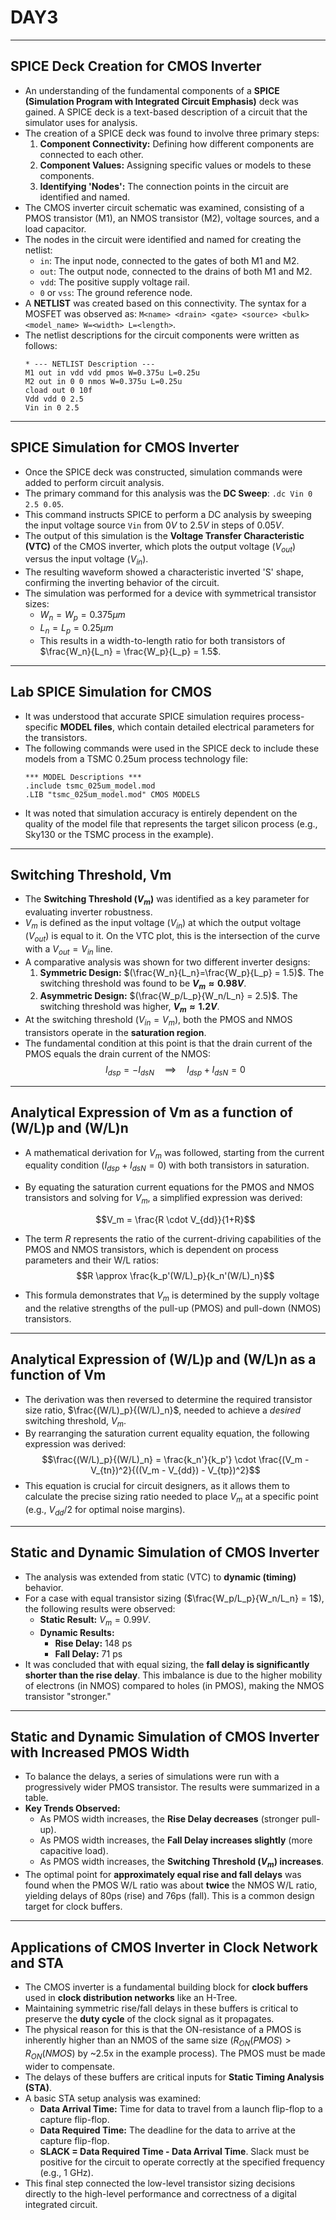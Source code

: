 # DAY3


---

## SPICE Deck Creation for CMOS Inverter

- An understanding of the fundamental components of a **SPICE (Simulation Program with Integrated Circuit Emphasis)** deck was gained. A SPICE deck is a text-based description of a circuit that the simulator uses for analysis.
- The creation of a SPICE deck was found to involve three primary steps:
    1.  **Component Connectivity:** Defining how different components are connected to each other.
    2.  **Component Values:** Assigning specific values or models to these components.
    3.  **Identifying 'Nodes':** The connection points in the circuit are identified and named.
- The CMOS inverter circuit schematic was examined, consisting of a PMOS transistor (M1), an NMOS transistor (M2), voltage sources, and a load capacitor.
- The nodes in the circuit were identified and named for creating the netlist:
    - `in`: The input node, connected to the gates of both M1 and M2.
    - `out`: The output node, connected to the drains of both M1 and M2.
    - `vdd`: The positive supply voltage rail.
    - `0` or `vss`: The ground reference node.
- A **NETLIST** was created based on this connectivity. The syntax for a MOSFET was observed as: `M<name> <drain> <gate> <source> <bulk> <model_name> W=<width> L=<length>`.
- The netlist descriptions for the circuit components were written as follows:
  ```spice
  * --- NETLIST Description ---
  M1 out in vdd vdd pmos W=0.375u L=0.25u
  M2 out in 0 0 nmos W=0.375u L=0.25u
  cload out 0 10f
  Vdd vdd 0 2.5
  Vin in 0 2.5
  ```

---

## SPICE Simulation for CMOS Inverter

- Once the SPICE deck was constructed, simulation commands were added to perform circuit analysis.
- The primary command for this analysis was the **DC Sweep**: `.dc Vin 0 2.5 0.05`.
- This command instructs SPICE to perform a DC analysis by sweeping the input voltage source `Vin` from $0V$ to $2.5V$ in steps of $0.05V$.
- The output of this simulation is the **Voltage Transfer Characteristic (VTC)** of the CMOS inverter, which plots the output voltage ($V_{out}$) versus the input voltage ($V_{in}$).
- The resulting waveform showed a characteristic inverted 'S' shape, confirming the inverting behavior of the circuit.
- The simulation was performed for a device with symmetrical transistor sizes:
    - $W_n = W_p = 0.375 \mu m$
    - $L_n = L_p = 0.25 \mu m$
    - This results in a width-to-length ratio for both transistors of $\frac{W_n}{L_n} = \frac{W_p}{L_p} = 1.5$.

---

## Lab SPICE Simulation for CMOS

- It was understood that accurate SPICE simulation requires process-specific **MODEL files**, which contain detailed electrical parameters for the transistors.
- The following commands were used in the SPICE deck to include these models from a TSMC 0.25um process technology file:
  ```spice
  *** MODEL Descriptions ***
  .include tsmc_025um_model.mod
  .LIB "tsmc_025um_model.mod" CMOS MODELS
  ```
- It was noted that simulation accuracy is entirely dependent on the quality of the model file that represents the target silicon process (e.g., Sky130 or the TSMC process in the example).

---

## Switching Threshold, Vm

- The **Switching Threshold ($V_m$)** was identified as a key parameter for evaluating inverter robustness.
- $V_m$ is defined as the input voltage ($V_{in}$) at which the output voltage ($V_{out}$) is equal to it. On the VTC plot, this is the intersection of the curve with a $V_{out} = V_{in}$ line.
- A comparative analysis was shown for two different inverter designs:
    1.  **Symmetric Design:** $(\frac{W_n}{L_n}=\frac{W_p}{L_p} = 1.5)$. The switching threshold was found to be **$V_m \approx 0.98V$**.
    2.  **Asymmetric Design:** $(\frac{W_p/L_p}{W_n/L_n} = 2.5)$. The switching threshold was higher, **$V_m \approx 1.2V$**.
- At the switching threshold ($V_{in} = V_m$), both the PMOS and NMOS transistors operate in the **saturation region**.
- The fundamental condition at this point is that the drain current of the PMOS equals the drain current of the NMOS:
  $$I_{dsp} = -I_{dsN} \quad \implies \quad I_{dsp} + I_{dsN} = 0$$

---

## Analytical Expression of Vm as a function of (W/L)p and (W/L)n

- A mathematical derivation for $V_m$ was followed, starting from the current equality condition ($I_{dsp} + I_{dsN} = 0$) with both transistors in saturation.
- By equating the saturation current equations for the PMOS and NMOS transistors and solving for $V_m$, a simplified expression was derived:
  
  $$V_m = \frac{R \cdot V_{dd}}{1+R}$$
  
- The term $R$ represents the ratio of the current-driving capabilities of the PMOS and NMOS transistors, which is dependent on process parameters and their W/L ratios:
  $$R \approx \frac{k_p'(W/L)_p}{k_n'(W/L)_n}$$
- This formula demonstrates that $V_m$ is determined by the supply voltage and the relative strengths of the pull-up (PMOS) and pull-down (NMOS) transistors.

---

## Analytical Expression of (W/L)p and (W/L)n as a function of Vm

- The derivation was then reversed to determine the required transistor size ratio, $\frac{(W/L)_p}{(W/L)_n}$, needed to achieve a *desired* switching threshold, $V_m$.
- By rearranging the saturation current equality equation, the following expression was derived:
  $$\frac{(W/L)_p}{(W/L)_n} = \frac{k_n'}{k_p'} \cdot \frac{(V_m - V_{tn})^2}{((V_m - V_{dd}) - V_{tp})^2}$$
- This equation is crucial for circuit designers, as it allows them to calculate the precise sizing ratio needed to place $V_m$ at a specific point (e.g., $V_{dd}/2$ for optimal noise margins).

---

## Static and Dynamic Simulation of CMOS Inverter

- The analysis was extended from static (VTC) to **dynamic (timing)** behavior.
- For a case with equal transistor sizing ($\frac{W_p/L_p}{W_n/L_n} = 1$), the following results were observed:
    - **Static Result:** $V_m = 0.99V$.
    - **Dynamic Results:**
        - **Rise Delay:** 148 ps
        - **Fall Delay:** 71 ps
- It was concluded that with equal sizing, the **fall delay is significantly shorter than the rise delay**. This imbalance is due to the higher mobility of electrons (in NMOS) compared to holes (in PMOS), making the NMOS transistor "stronger."

---

## Static and Dynamic Simulation of CMOS Inverter with Increased PMOS Width

- To balance the delays, a series of simulations were run with a progressively wider PMOS transistor. The results were summarized in a table.
- **Key Trends Observed:**
    - As PMOS width increases, the **Rise Delay decreases** (stronger pull-up).
    - As PMOS width increases, the **Fall Delay increases slightly** (more capacitive load).
    - As PMOS width increases, the **Switching Threshold ($V_m$) increases**.
- The optimal point for **approximately equal rise and fall delays** was found when the PMOS W/L ratio was about **twice** the NMOS W/L ratio, yielding delays of 80ps (rise) and 76ps (fall). This is a common design target for clock buffers.

---

## Applications of CMOS Inverter in Clock Network and STA

- The CMOS inverter is a fundamental building block for **clock buffers** used in **clock distribution networks** like an H-Tree.
- Maintaining symmetric rise/fall delays in these buffers is critical to preserve the **duty cycle** of the clock signal as it propagates.
- The physical reason for this is that the ON-resistance of a PMOS is inherently higher than an NMOS of the same size ($R_{ON}(PMOS) > R_{ON}(NMOS)$ by ~2.5x in the example process). The PMOS must be made wider to compensate.
- The delays of these buffers are critical inputs for **Static Timing Analysis (STA)**.
- A basic STA setup analysis was examined:
    - **Data Arrival Time:** Time for data to travel from a launch flip-flop to a capture flip-flop.
    - **Data Required Time:** The deadline for the data to arrive at the capture flip-flop.
    - **SLACK = Data Required Time - Data Arrival Time**. Slack must be positive for the circuit to operate correctly at the specified frequency (e.g., 1 GHz).
- This final step connected the low-level transistor sizing decisions directly to the high-level performance and correctness of a digital integrated circuit.









































